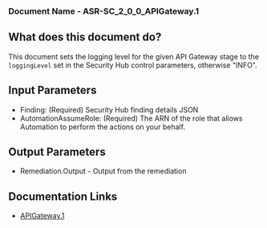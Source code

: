 ### Document Name - ASR-SC_2_0_0_APIGateway.1

## What does this document do?
This document sets the logging level for the given API Gateway stage to the `loggingLevel` set in the Security Hub control parameters, otherwise "INFO".

## Input Parameters
* Finding: (Required) Security Hub finding details JSON
* AutomationAssumeRole: (Required) The ARN of the role that allows Automation to perform the actions on your behalf.

## Output Parameters
* Remediation.Output - Output from the remediation

## Documentation Links
* [APIGateway.1](https://docs.aws.amazon.com/securityhub/latest/userguide/apigateway-controls.html#apigateway-1)